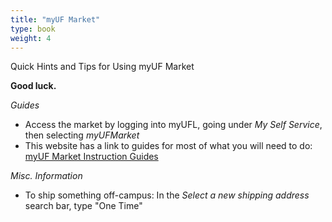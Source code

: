 ```yaml
---
title: "myUF Market"
type: book
weight: 4
---
```


Quick Hints and Tips for Using myUF Market

**Good luck.**

_Guides_
* Access the market by logging into myUFL, going under _My Self Service_, then selecting _myUFMarket_
* This website has a link to guides for most of what you will need to do: [myUF Market Instruction Guides](http://hr.ufl.edu/learn-grow/just-in-time-training/myufl-toolkits/purchasing/#sims)

_Misc. Information_
* To ship something off-campus: In the _Select a new shipping address_ search bar, type "One Time"